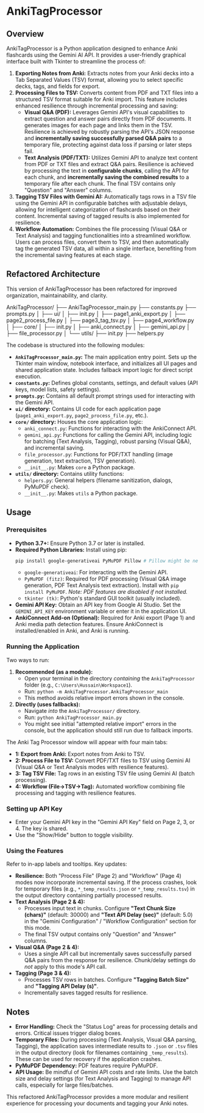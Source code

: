 # AnkiTagProcessor

## Overview

AnkiTagProcessor is a Python application designed to enhance Anki flashcards using the Gemini AI API. It provides a user-friendly graphical interface built with Tkinter to streamline the process of:

1.  **Exporting Notes from Anki:** Extracts notes from your Anki decks into a Tab Separated Values (TSV) format, allowing you to select specific decks, tags, and fields for export.
2.  **Processing Files to TSV:** Converts content from PDF and TXT files into a structured TSV format suitable for Anki import. This feature includes enhanced resilience through incremental processing and saving:
    * **Visual Q&A (PDF):** Leverages Gemini API's visual capabilities to extract question and answer pairs directly from PDF documents. It generates images for each page and links them in the TSV. Resilience is achieved by robustly parsing the API's JSON response and **incrementally saving successfully parsed Q&A pairs** to a temporary file, protecting against data loss if parsing or later steps fail.
    * **Text Analysis (PDF/TXT):** Utilizes Gemini API to analyze text content from PDF or TXT files and extract Q&A pairs. Resilience is achieved by processing the text in **configurable chunks**, calling the API for each chunk, and **incrementally saving the combined results** to a temporary file after each chunk. The final TSV contains only "Question" and "Answer" columns.
3.  **Tagging TSV Files with Gemini AI:** Automatically tags rows in a TSV file using the Gemini API in configurable batches with adjustable delays, allowing for intelligent categorization of flashcards based on their content. Incremental saving of tagged results is also implemented for resilience.
4.  **Workflow Automation:** Combines the file processing (Visual Q&A or Text Analysis) and tagging functionalities into a streamlined workflow. Users can process files, convert them to TSV, and then automatically tag the generated TSV data, all within a single interface, benefiting from the incremental saving features at each stage.

## Refactored Architecture

This version of AnkiTagProcessor has been refactored for improved organization, maintainability, and clarity.

AnkiTagProcessor/
├── AnkiTagProcessor_main.py
├── constants.py
├── prompts.py
│
├── ui/
│   ├── init.py
│   ├── page1_anki_export.py
│   ├── page2_process_file.py
│   ├── page3_tag_tsv.py
│   ├── page4_workflow.py
│
├── core/
│   ├── init.py
│   ├── anki_connect.py
│   ├── gemini_api.py
│   ├── file_processor.py
│
└── utils/
├── init.py
├── helpers.py

The codebase is structured into the following modules:

* **`AnkiTagProcessor_main.py`:** The main application entry point. Sets up the Tkinter main window, notebook interface, and initializes all UI pages and shared application state. Includes fallback import logic for direct script execution.
* **`constants.py`:** Defines global constants, settings, and default values (API keys, model lists, safety settings).
* **`prompts.py`:** Contains all default prompt strings used for interacting with the Gemini API.
* **`ui/` directory:** Contains UI code for each application page (`page1_anki_export.py`, `page2_process_file.py`, etc.).
* **`core/` directory:** Houses the core application logic:
    * `anki_connect.py`: Functions for interacting with the AnkiConnect API.
    * `gemini_api.py`: Functions for calling the Gemini API, including logic for batching (Text Analysis, Tagging), robust parsing (Visual Q&A), and incremental saving.
    * `file_processor.py`: Functions for PDF/TXT handling (image generation, text extraction, TSV generation).
    * `__init__.py`: Makes `core` a Python package.
* **`utils/` directory:** Contains utility functions:
    * `helpers.py`: General helpers (filename sanitization, dialogs, PyMuPDF check).
    * `__init__.py`: Makes `utils` a Python package.

## Usage

### Prerequisites

* **Python 3.7+:** Ensure Python 3.7 or later is installed.
* **Required Python Libraries:** Install using pip:
    ```bash
    pip install google-generativeai PyMuPDF Pillow # Pillow might be needed by PyMuPDF or future features
    ```
    * `google-generativeai`: For interacting with the Gemini API.
    * `PyMuPDF (fitz)`: Required for PDF processing (Visual Q&A image generation, PDF Text Analysis text extraction). Install with `pip install PyMuPDF`. *Note: PDF features are disabled if not installed.*
    * `tkinter (tk)`: Python's standard GUI toolkit (usually included).
* **Gemini API Key:** Obtain an API key from Google AI Studio. Set the `GEMINI_API_KEY` environment variable or enter it in the application UI.
* **AnkiConnect Add-on (Optional):** Required for Anki export (Page 1) and Anki media path detection features. Ensure AnkiConnect is installed/enabled in Anki, and Anki is running.

### Running the Application

Two ways to run:

1.  **Recommended (as a module):**
    * Open your terminal in the directory *containing* the `AnkiTagProcessor` folder (e.g., `C:\Users\Hussain\Workspace1`).
    * Run: `python -m AnkiTagProcessor.AnkiTagProcessor_main`
    * This method avoids relative import errors shown in the console.
2.  **Directly (uses fallbacks):**
    * Navigate *into* the `AnkiTagProcessor/` directory.
    * Run: `python AnkiTagProcessor_main.py`
    * You might see initial "attempted relative import" errors in the console, but the application should still run due to fallback imports.

The Anki Tag Processor window will appear with four main tabs:

* **1: Export from Anki:** Export notes from Anki to TSV.
* **2: Process File to TSV:** Convert PDF/TXT files to TSV using Gemini AI (Visual Q&A or Text Analysis modes with resilience features).
* **3: Tag TSV File:** Tag rows in an existing TSV file using Gemini AI (batch processing).
* **4: Workflow (File->TSV->Tag):** Automated workflow combining file processing and tagging with resilience features.

### Setting up API Key

* Enter your Gemini API key in the "Gemini API Key" field on Page 2, 3, or 4. The key is shared.
* Use the "Show/Hide" button to toggle visibility.

### Using the Features

Refer to in-app labels and tooltips. Key updates:

* **Resilience:** Both "Process File" (Page 2) and "Workflow" (Page 4) modes now incorporate incremental saving. If the process crashes, look for temporary files (e.g., `*_temp_results.json` or `*_temp_results.tsv`) in the output directory containing partially processed results.
* **Text Analysis (Page 2 & 4):**
    * Processes input text in chunks. Configure **"Text Chunk Size (chars)"** (default: 30000) and **"Text API Delay (sec)"** (default: 5.0) in the "Gemini Configuration" / "Workflow Configuration" section for this mode.
    * The final TSV output contains only "Question" and "Answer" columns.
* **Visual Q&A (Page 2 & 4):**
    * Uses a single API call but incrementally saves successfully parsed Q&A pairs from the response for resilience. Chunk/delay settings do *not* apply to this mode's API call.
* **Tagging (Page 3 & 4):**
    * Processes TSV rows in batches. Configure **"Tagging Batch Size"** and **"Tagging API Delay (s)"**.
    * Incrementally saves tagged results for resilience.

## Notes

* **Error Handling:** Check the "Status Log" areas for processing details and errors. Critical issues trigger dialog boxes.
* **Temporary Files:** During processing (Text Analysis, Visual Q&A parsing, Tagging), the application saves intermediate results to `.json` or `.tsv` files in the output directory (look for filenames containing `_temp_results`). These can be used for recovery if the application crashes.
* **PyMuPDF Dependency:** PDF features require PyMuPDF.
* **API Usage:** Be mindful of Gemini API costs and rate limits. Use the batch size and delay settings (for Text Analysis and Tagging) to manage API calls, especially for large files/batches.

This refactored AnkiTagProcessor provides a more modular and resilient experience for processing your documents and tagging your Anki notes.

